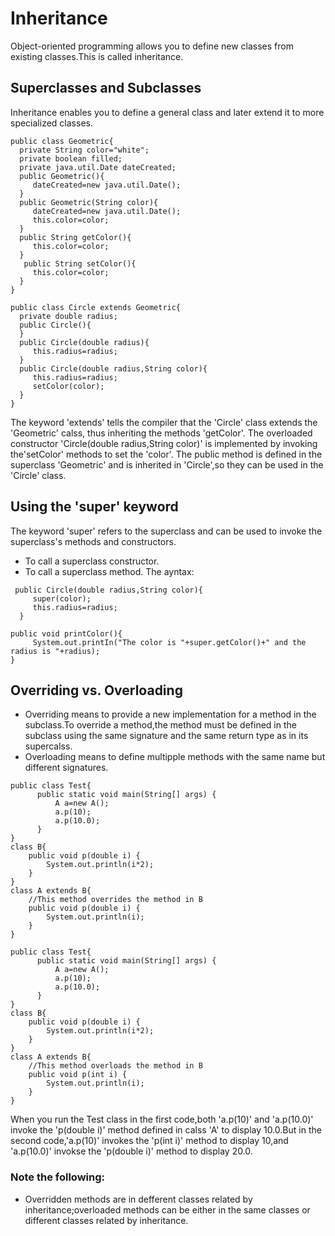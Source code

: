 # Inheritance
Object-oriented programming allows you to define new classes from existing classes.This is called inheritance.
## Superclasses and Subclasses
Inheritance enables you to define a general class and later extend it to more specialized classes.
```
public class Geometric{
  private String color="white";
  private boolean filled;
  private java.util.Date dateCreated;
  public Geometric(){
     dateCreated=new java.util.Date();
  }
  public Geometric(String color){
     dateCreated=new java.util.Date();
     this.color=color;
  }
  public String getColor(){
     this.color=color;
  }
   public String setColor(){
     this.color=color;
  }
}
```
```
public class Circle extends Geometric{
  private double radius;
  public Circle(){
  }
  public Circle(double radius){
     this.radius=radius;
  }
  public Circle(double radius,String color){
     this.radius=radius;
     setColor(color);     
  }
}
```
The keyword 'extends' tells the compiler that the 'Circle' class extends the 'Geometric' calss, thus inheriting the methods 'getColor'.
The overloaded constructor 'Circle(double radius,String color)' is implemented by invoking the'setColor' methods to set the 'color'.
The public method is defined in the superclass 'Geometric' and is inherited in 'Circle',so they can be used in the 'Circle' class. 
## Using the 'super' keyword
The keyword 'super' refers to the superclass and can be used to invoke the superclass's methods and constructors.
- To call a superclass constructor.
- To call a superclass method.
The ayntax:
```
 public Circle(double radius,String color){
     super(color);
     this.radius=radius;   
  }
```
```
public void printColor(){
     System.out.printIn("The color is "+super.getColor()+" and the radius is "+radius);
}
```
## Overriding vs. Overloading
- Overriding means to provide a new implementation for a method in the subclass.To override a method,the method must be defined in the subclass using the same signature and the same return type as in its supercalss.
- Overloading means to define multipple methods with the same name but different signatures.
```
public class Test{
	  public static void main(String[] args) {
		  A a=new A();
		  a.p(10);
		  a.p(10.0);
	  }
}
class B{
	public void p(double i) {
		System.out.println(i*2);
	}
}
class A extends B{
	//This method overrides the method in B
	public void p(double i) {
		System.out.println(i);
	}
}
```
```
public class Test{
	  public static void main(String[] args) {
		  A a=new A();
		  a.p(10);
		  a.p(10.0);
	  }
}
class B{
	public void p(double i) {
		System.out.println(i*2);
	}
}
class A extends B{
	//This method overloads the method in B
	public void p(int i) {
		System.out.println(i);
	}
}
```
When you run the Test class in the first code,both 'a.p(10)' and 'a.p(10.0)' invoke the 'p(double i)' method defined in calss 'A' to display 10.0.But in the second code,'a.p(10)' invokes the 'p(int i)' method to display 10,and 'a.p(10.0)' invokse the 'p(double i)' method to display 20.0.
### Note the following:
- Overridden methods  are in defferent classes related by inheritance;overloaded methods can be either in the same classes or different classes  related by inheritance.




